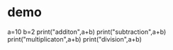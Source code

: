 # demo
a=10
b=2
print("additon",a+b)
print("subtraction",a+b)
print("multiplicaton",a+b)
print("division",a+b)

